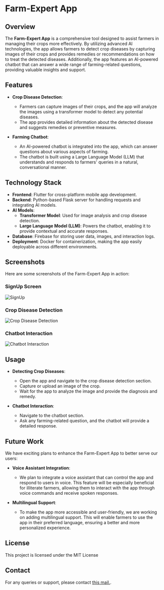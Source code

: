 # Farm-Expert App

## Overview
The **Farm-Expert App** is a comprehensive tool designed to assist farmers in managing their crops more effectively. By utilizing advanced AI technologies, the app allows farmers to detect crop diseases by capturing images of their crops and provides remedies or recommendations on how to treat the detected diseases. Additionally, the app features an AI-powered chatbot that can answer a wide range of farming-related questions, providing valuable insights and support.

## Features
- **Crop Disease Detection**: 
  - Farmers can capture images of their crops, and the app will analyze the images using a transformer model to detect any potential diseases.
  - The app provides detailed information about the detected disease and suggests remedies or preventive measures.

- **Farming Chatbot**: 
  - An AI-powered chatbot is integrated into the app, which can answer questions about various aspects of farming.
  - The chatbot is built using a Large Language Model (LLM) that understands and responds to farmers' queries in a natural, conversational manner.

## Technology Stack
- **Frontend**: Flutter for cross-platform mobile app development.
- **Backend**: Python-based Flask server for handling requests and integrating AI models.
- **AI Models**:
  - **Transformer Model**: Used for image analysis and crop disease detection.
  - **Large Language Model (LLM)**: Powers the chatbot, enabling it to provide contextual and accurate responses.
- **Database**: Firebase for storing user data, images, and interaction logs.
- **Deployment**: Docker for containerization, making the app easily deployable across different environments.

## Screenshots

Here are some screenshots of the Farm-Expert App in action:

### SignUp Screen
![SignUp](https://github.com/user-attachments/assets/460cf131-a971-4dfa-8b48-108d6e0a7323)

### Crop Disease Detection
![Crop Disease Detection](https://github.com/user-attachments/assets/f06c4532-a37b-4281-96ae-8b2c2c777dc1)


### Chatbot Interaction
![Chatbot Interaction](https://github.com/user-attachments/assets/dbdf92e2-214e-4bd6-b19a-d9f1a66c06c3)


## Usage
- **Detecting Crop Diseases**:
  - Open the app and navigate to the crop disease detection section.
  - Capture or upload an image of the crop.
  - Wait for the app to analyze the image and provide the diagnosis and remedy.

- **Chatbot Interaction**:
  - Navigate to the chatbot section.
  - Ask any farming-related question, and the chatbot will provide a detailed response.

## Future Work
We have exciting plans to enhance the Farm-Expert App to better serve our users:

- **Voice Assistant Integration**:
  - We plan to integrate a voice assistant that can control the app and respond to users in voice. This feature will be especially beneficial for illiterate farmers, allowing them to interact with the app through voice commands and receive spoken responses.

- **Multilingual Support**:
  - To make the app more accessible and user-friendly, we are working on adding multilingual support. This will enable farmers to use the app in their preferred language, ensuring a better and more personalized experience.

## License
This project is licensed under the MIT License

## Contact
For any queries or support, please contact [this mail.](mailto:vayanshgarg@gmail.com).
